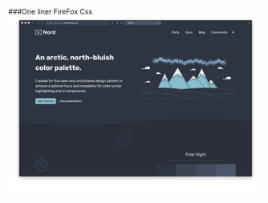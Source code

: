 ###One liner FireFox Css
![alt text](https://raw.githubusercontent.com/ultrahumanite/oneline/master/screenshots/main_window.png)
